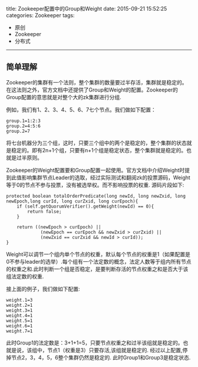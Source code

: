 title: Zookeeper配置中的Group和Weight
date: 2015-09-21 15:52:25
categories: Zookeeper
tags: 
- 原创
- Zookeeper
- 分布式
---

## 简单理解

Zookeeper的集群有一个法则，整个集群的数量要过半存活，集群就是稳定的。在这法则之外，官方文档中还提供了Group和Weight的配置。Zookeeper的Group配置的意思就是对整个大的zk集群进行分组.

例如，我们有1、2、3、4、5、6、7七个节点。我们做如下配置：
<!--more-->
```
group.1=1:2:3
group.2=4:5:6
group.2=7
```
将七台机器分为三个组，这时，只要三个组中的两个是稳定的，整个集群的状态就是稳定的。即有2n+1个组，只要有n+1个组是稳定状态，整个集群就是稳定的。也就是过半原则。

Zookeeper的Weight配置要和Group配置一起使用。官方文档中介绍Weight时提到此值影响集群节点Leader的选取，经过实际测试和翻阅zk的投票源码，Weight等于0的节点不参与投票，没有被选举权。而不影响投票的权重. 源码片段如下:

```
protected boolean totalOrderPredicate(long newId, long newZxid, long newEpoch,long curId, long curZxid, long curEpoch){
	if (self.getQuorumVerifier().getWeight(newId) == 0){
		return false;
	}
	
	return ((newEpoch > curEpoch) || 
			 (newEpoch == curEpoch && newZxid > curZxid) || 
			 (newZxid == curZxid && newId > curId));
}
```
   
Weight可以调节一个组内单个节点的权重，默认每个节点的权重是1（如果配置是0不参与leader的选举）.每个组有一个法定数的概念，法定人数等于组内所有节点的权重之和.此时判断一个组是否稳定，是要判断存活的节点权重之和是否大于该组法定数的权重.

接上面的例子，我们做如下配置:

```
weight.1=3
weight.2=1
weight.3=1
weight.4=1
weight.5=1
weight.6=1
weight.7=1
```    
此时Group1的法定数是：3+1+1=5，只要节点权重之和过半该组就是稳定的。也就是说，该组中，节点1（权重是3）只要存活,该组就是稳定的. 经过以上配置,停掉节点2，3，4，5，6整个集群仍然是稳定的. 此时Group1和Group3是稳定状态.


